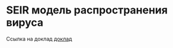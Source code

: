 # SEIR модель распространения вируса
Ссылка на доклад [доклад](https://kkbagrryantsev.notion.site/5a8068ed3e984f6d911fd9d90d6e7003?pvs=4 "Доклад по теме «Метод конечных разностей»")
